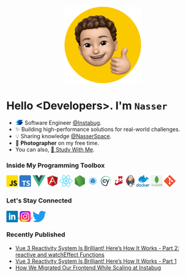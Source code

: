 <p align="center">
<img src="icons/me.png" width="200" height="200" />
</p>

# Hello \<Developers\>. I'm `Nasser`  

* <img src="icons/instabug.png" width="20" draggable="false"> Software Engineer <a href="https://instabug.com/"> @Instabug</a>.
* ✨ Building high-performance solutions for real-world challenges.
* 💡 Sharing knowledge [@NasserSpace](https://nasserspace.hashnode.dev/).
* 📸 **Photographer** on my free time.
* You can also, [🎒 Study With Me](https://nasserspace.notion.site/3cd59d30e12a4349949270ff696c9e5b).

### Inside My Programming Toolbox

<code><img height="30" src="icons/js.png"></code>
<code><img height="30" src="icons/ts.png"></code>
<code><img height="30" src="icons/vue.png"></code>
<code><img height="30" src="icons/angular.png"></code>
<code><img height="30" src="icons/react.png"></code>
<code><img height="30" src="icons/node.png"></code>
<code><img height="30" src="icons/webpack.png"></code>
<code><img height="30" src="icons/cypress.png"></code>
<code><img height="30" src="icons/jest.webp"></code>
<code><img height="30" src="icons/jenkins.png"></code>
<code><img height="30" src="icons/docker.png"></code>
<code><img height="30" src="icons/mongo.png"></code>
<code><img height="30" src="icons/git.png"></code>

### Let's Stay Connected
<p align="left">
  <a href="https://www.linkedin.com/in/nasserahmed009/" target="blank">
    <img align="center" src="icons/linkedin.png" alt="Ahmed Nasser" height="30" />
  </a>
  <a href="https://instagram.com/nasser_ahmed009" target="blank">
    <img align="center" src="icons/instagram.png" alt="nasser_ahmed009" height="30"/>
  </a>
  <a href="https://twitter.com/nasser_ahmed009" target="blank">
    <img align="center" src="icons/twitter.png" alt="nasser_ahmed009" height="30"/>
  </a>
</p>

### Recently Published
* [Vue 3 Reactivity System Is Brilliant! Here’s How It Works - Part 2: reactive and watchEffect Functions](https://nasserspace.hashnode.dev/vue3-reactivity-building-reactive-watcheffect-functions)
* [Vue 3 Reactivity System Is Brilliant! Here’s How It Works - Part 1](https://nasserspace.hashnode.dev/vue-3-reactivity-building-trigger-function)
* [How We Migrated Our Frontend While Scaling at Instabug](https://www.instabug.com/blog/how-we-migrated-our-front-end-while-scaling-at-instabug)


